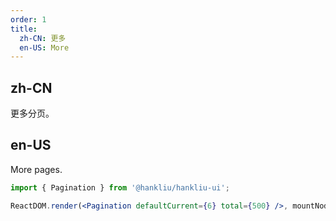 ```yaml
---
order: 1
title:
  zh-CN: 更多
  en-US: More
---
```


## zh-CN

更多分页。

## en-US

More pages.

```jsx
import { Pagination } from '@hankliu/hankliu-ui';

ReactDOM.render(<Pagination defaultCurrent={6} total={500} />, mountNode);
```
